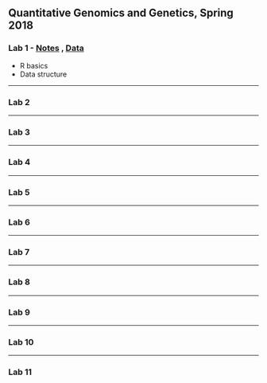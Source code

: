 Quantitative Genomics and Genetics, Spring 2018   
------------------------------------------

### Lab 1 - [Notes](http://htmlpreview.github.io/?https://github.com/zijun-zhao/BTRY6830/blob/master/Lab1/lab1.html "Lab1") , [Data](http://htmlpreview.github.io/?https://github.com/zijun-zhao/BTRY6830/blob/master/Lab1/lab1_data.csv)
* R basics
* Data structure
---

### Lab 2

---

### Lab 3

---

### Lab 4

---

### Lab 5

---

### Lab 6

---

### Lab 7

---

### Lab 8

---

### Lab 9

---

### Lab 10

---

### Lab 11

